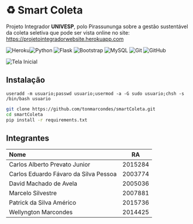 # :recycle: Smart Coleta

Projeto Integrador **UNIVESP**, polo Pirassununga sobre a gestão sustentável da coleta seletiva que pode ser vista online no site:  https://projetointegradorwebsite.herokuapp.com

![Heroku](https://img.shields.io/badge/Heroku-430098?style=for-the-badge&logo=heroku&logoColor=white)![Python](https://img.shields.io/badge/Python-FFD43B?style=for-the-badge&logo=python&logoColor=blue) ![Flask](https://img.shields.io/badge/Flask-000000?style=for-the-badge&logo=flask&logoColor=white) ![Bootstrap](https://img.shields.io/badge/Bootstrap-563D7C?style=for-the-badge&logo=bootstrap&logoColor=white) ![MySQL](https://img.shields.io/badge/MySQL-005C84?style=for-the-badge&logo=mysql&logoColor=white) ![Git](https://img.shields.io/badge/GIT-E44C30?style=for-the-badge&logo=git&logoColor=white) ![GitHub](https://img.shields.io/badge/GitHub-100000?style=for-the-badge&logo=github&logoColor=white)

![Tela Inicial](./static/imgs/print.png)

## Instalação

`useradd -m usuario;passwd usuario;usermod -a -G sudo usuario;chsh -s /bin/bash usuario`

```bash
git clone https://github.com/tonmarcondes/smartColeta.git
cd smartColeta
pip install -r requirements.txt
```

## Integrantes

| Nome | RA |
:---|---
|Carlos Alberto Prevato Junior|2015284|
|Carlos Eduardo Fávaro da Silva Pessoa|2003774|
|David Machado de Avela|2005036|
|Marcelo Silvestre|2007881|
|Patrick da Silva Américo|2015736|
|Wellyngton Marcondes|2014425|
